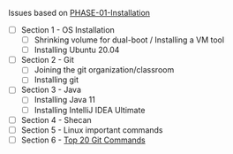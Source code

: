Issues based on [PHASE-01-Installation](Readme.md)

- [ ] Section 1 - OS Installation
  - [ ] Shrinking volume for dual-boot / Installing a VM tool
  - [ ] Installing Ubuntu 20.04
- [ ] Section 2 - Git
  - [ ] Joining the git organization/classroom
  - [ ] Installing git
- [ ] Section 3 - Java
  - [ ] Installing Java 11
  - [ ] Installing IntelliJ IDEA Ultimate
- [ ] Section 4 - Shecan
- [ ] Section 5 - Linux important commands
- [ ] Section 6 - [Top 20 Git Commands](https://dzone.com/articles/top-20-git-commands-with-examples)